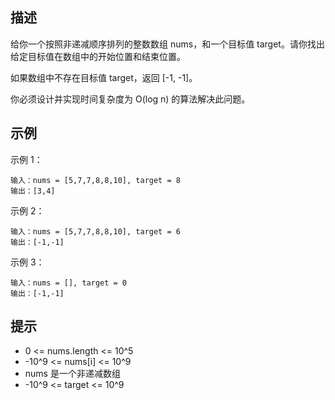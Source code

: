 ## 描述

给你一个按照非递减顺序排列的整数数组 nums，和一个目标值 target。请你找出给定目标值在数组中的开始位置和结束位置。

如果数组中不存在目标值 target，返回 [-1, -1]。

你必须设计并实现时间复杂度为 O(log n) 的算法解决此问题。

## 示例

示例 1：
```
输入：nums = [5,7,7,8,8,10], target = 8
输出：[3,4]
```
示例 2：
```
输入：nums = [5,7,7,8,8,10], target = 6
输出：[-1,-1]
```

示例 3：
```
输入：nums = [], target = 0
输出：[-1,-1]
```

## 提示

- 0 <= nums.length <= 10^5
- -10^9 <= nums[i] <= 10^9
- nums 是一个非递减数组
- -10^9 <= target <= 10^9
